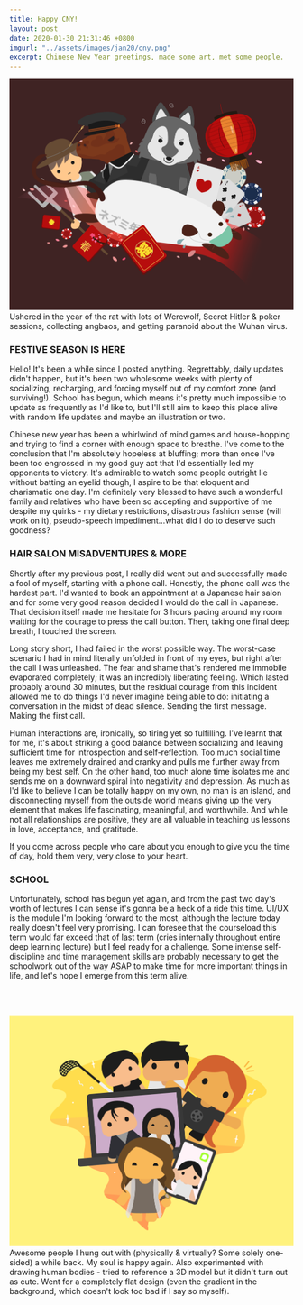 ```yaml
---
title: Happy CNY!
layout: post
date: 2020-01-30 21:31:46 +0800
imgurl: "../assets/images/jan20/cny.png"
excerpt: Chinese New Year greetings, made some art, met some people.
---
```


<div class="post-img"><img src="/assets/images/jan20/cny.png" /></div>
<!-- ![image](/assets/images/jan20/laptop.png) -->
<span class="caption">Ushered in the year of the rat with lots of Werewolf, Secret Hitler & poker sessions, collecting angbaos, and getting paranoid about the Wuhan virus.</span>

<h3>FESTIVE SEASON IS HERE</h3>

Hello! It's been a while since I posted anything. Regrettably, daily updates didn't happen, but it's been two wholesome weeks with plenty of socializing, recharging, and forcing myself out of my comfort zone (and surviving!). School has begun, which means it's pretty much impossible to update as frequently as I'd like to, but I'll still aim to keep this place alive with random life updates and maybe an illustration or two.

Chinese new year has been a whirlwind of mind games and house-hopping and trying to find a corner with enough space to breathe. I've come to the conclusion that I'm absolutely hopeless at bluffing; more than once I've been too engrossed in my good guy act that I'd essentially led my opponents to victory. It's admirable to watch some people outright lie without batting an eyelid though, I aspire to be that eloquent and charismatic one day. I'm definitely very blessed to have such a wonderful family and relatives who have been so accepting and supportive of me despite my quirks - my dietary restrictions, disastrous fashion sense (will work on it), pseudo-speech impediment...what did I do to deserve such goodness?

<h3>HAIR SALON MISADVENTURES & MORE</h3>

Shortly after my previous post, I really did went out and successfully made a fool of myself, starting with a phone call. Honestly, the phone call was the hardest part. I'd wanted to book an appointment at a Japanese hair salon and for some very good reason decided I would do the call in Japanese. That decision itself made me hesitate for 3 hours pacing around my room waiting for the courage to press the call button. Then, taking one final deep breath, I touched the screen.

Long story short, I had failed in the worst possible way. The worst-case scenario I had in mind literally unfolded in front of my eyes, but right after the call I was unleashed. The fear and shame that's rendered me immobile evaporated completely; it was an incredibly liberating feeling. Which lasted probably around 30 minutes, but the residual courage from this incident allowed me to do things I'd never imagine being able to do: initiating a conversation in the midst of dead silence. Sending the first message. Making the first call.

Human interactions are, ironically, so tiring yet so fulfilling. I've learnt that for me, it's about striking a good balance between socializing and leaving sufficient time for introspection and self-reflection. Too much social time leaves me extremely drained and cranky and pulls me further away from being my best self. On the other hand, too much alone time isolates me and sends me on a downward spiral into negativity and depression. As much as I'd like to believe I can be totally happy on my own, no man is an island, and disconnecting myself from the outside world means giving up the very element that makes life fascinating, meaningful, and worthwhile. And while not all relationships are positive, they are all valuable in teaching us lessons in love, acceptance, and gratitude.

If you come across people who care about you enough to give you the time of day, hold them very, very close to your heart.

<h3>SCHOOL</h3>
Unfortunately, school has begun yet again, and from the past two day's worth of lectures I can sense it's gonna be a heck of a ride this time. UI/UX is the module I'm looking forward to the most, although the lecture today really doesn't feel very promising. I can foresee that the courseload this term would far exceed that of last term (cries internally throughout entire deep learning lecture) but I feel ready for a challenge. Some intense self-discipline and time management skills are probably necessary to get the schoolwork out of the way ASAP to make time for more important things in life, and let's hope I emerge from this term alive.

<br><br>

<div class="post-img"><img src="/assets/images/jan20/human.png" /></div>
<span class="caption">Awesome people I hung out with (physically & virtually? Some solely one-sided) a while back. My soul is happy again. Also experimented with drawing human bodies - tried to reference a 3D model but it didn't turn out as cute. Went for a completely flat design (even the gradient in the background, which doesn't look too bad if I say so myself).</span>

<!-- images -->
